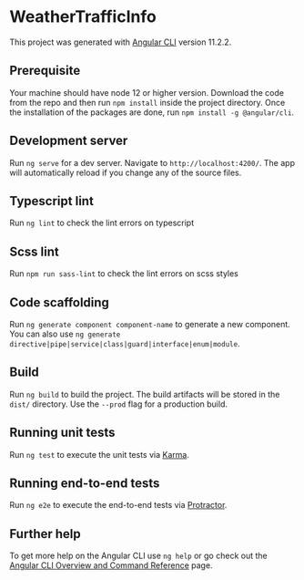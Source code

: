 # WeatherTrafficInfo

This project was generated with [Angular CLI](https://github.com/angular/angular-cli) version 11.2.2.

## Prerequisite
Your machine should have node 12 or higher version.
Download the code from the repo and then run `npm install` inside the project directory.
Once the installation of the packages are done, run `npm install -g @angular/cli`.

## Development server

Run `ng serve` for a dev server. Navigate to `http://localhost:4200/`. The app will automatically reload if you change any of the source files.

## Typescript lint

Run `ng lint` to check the lint errors on typescript

## Scss lint

Run `npm run sass-lint` to check the lint errors on scss styles

## Code scaffolding

Run `ng generate component component-name` to generate a new component. You can also use `ng generate directive|pipe|service|class|guard|interface|enum|module`.

## Build

Run `ng build` to build the project. The build artifacts will be stored in the `dist/` directory. Use the `--prod` flag for a production build.

## Running unit tests

Run `ng test` to execute the unit tests via [Karma](https://karma-runner.github.io).

## Running end-to-end tests

Run `ng e2e` to execute the end-to-end tests via [Protractor](http://www.protractortest.org/).

## Further help

To get more help on the Angular CLI use `ng help` or go check out the [Angular CLI Overview and Command Reference](https://angular.io/cli) page.

